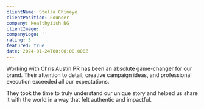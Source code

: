 ```yaml
---
clientName: Stella Chineye
clientPosition: Founder
company: Healthyiish NG
clientImage: ''
companyLogo: ''
rating: 5
featured: true
date: 2024-01-24T00:00:00.000Z
---
```


Working with Chris Austin PR has been an absolute game-changer for our brand. Their attention to detail, creative campaign ideas, and professional execution exceeded all our expectations.

They took the time to truly understand our unique story and helped us share it with the world in a way that felt authentic and impactful. 
